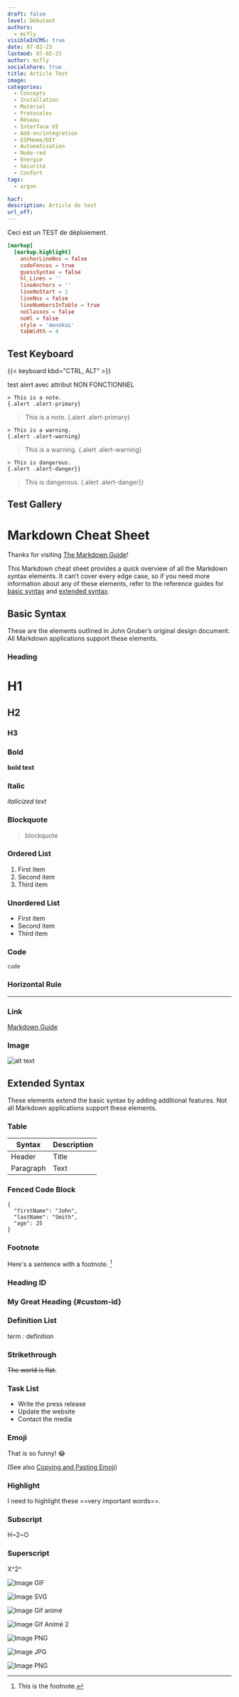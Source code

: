 ```yaml
---
draft: false
level: Débutant
authors:
  - mcfly
visibleInCMS: true
date: 07-02-23
lastmod: 07-02-23
author: mcfly
socialshare: true
title: Article Test
image:
categories:
  - Concepts
  - Installation
  - Matériel
  - Protocoles
  - Réseau
  - Interface UI
  - Add-on/intégration
  - ESPHome/DIY
  - Automatisation
  - Node-red
  - Energie
  - Sécurité
  - Confort
tags:
  - argon

hacf:
description: Article de test
url_off:
---
```


C﻿eci est un TEST de déploiement.

```toml
[markup]
  [markup.highlight]
    anchorLineNos = false
    codeFences = true
    guessSyntax = false
    hl_Lines = ''
    lineAnchors = ''
    lineNoStart = 1
    lineNos = false
    lineNumbersInTable = true
    noClasses = false
    noHl = false
    style = 'monokai'
    tabWidth = 4
```

## Test Keyboard

{{< keyboard kbd="CTRL, ALT" >}}

test alert avec attribut NON FONCTIONNEL

```
> This is a note.
{.alert .alert-primary}
```

> This is a note.
> {.alert .alert-primary}

```
> This is a warning.
{.alert .alert-warning}
```

> This is a warning.
> {.alert .alert-warning}

```
> This is dangerous.
{.alert .alert-danger}}
```

> This is dangerous.
> {.alert .alert-danger}}

## Test Gallery

# Markdown Cheat Sheet

Thanks for visiting [The Markdown Guide](https://www.markdownguide.org)!

This Markdown cheat sheet provides a quick overview of all the Markdown syntax elements. It can’t cover every edge case, so if you need more information about any of these elements, refer to the reference guides for [basic syntax](https://www.markdownguide.org/basic-syntax) and [extended syntax](https://www.markdownguide.org/extended-syntax).

## Basic Syntax

These are the elements outlined in John Gruber’s original design document. All Markdown applications support these elements.

### Heading

# H1

## H2

### H3

### Bold

**bold text**

### Italic

*italicized text*

### Blockquote

> blockquote

### Ordered List

1. First item
2. Second item
3. Third item

### Unordered List

* First item
* Second item
* Third item

### Code

`code`

### Horizontal Rule

- - -

### Link

[Markdown Guide](https://www.markdownguide.org)

### Image

![alt text](https://www.markdownguide.org/assets/images/tux.png)

## Extended Syntax

These elements extend the basic syntax by adding additional features. Not all Markdown applications support these elements.

### Table

| Syntax    | Description |
| --------- | ----------- |
| Header    | Title       |
| Paragraph | Text        |

### Fenced Code Block

```
{
  "firstName": "John",
  "lastName": "Smith",
  "age": 25
}
```

### Footnote

Here's a sentence with a footnote. [^1]

[^1]: This is the footnote.

### Heading ID

### My Great Heading {#custom-id}

### Definition List

term
: definition

### Strikethrough

~~The world is flat.~~

### Task List

* Write the press release
* Update the website
* Contact the media

### Emoji

That is so funny! :joy:

(See also [Copying and Pasting Emoji](https://www.markdownguide.org/extended-syntax/#copying-and-pasting-emoji))

### Highlight

I need to highlight these ==very important words==.

### Subscript

H\~2\~O

### Superscript

X^2^

![Image GIF](img/ajouter_addon_officiel.gif)

![Image SVG](img/blueprint_import.svg)

![Image Gif animé](img/image-png-animé.gif)

![Image Gif Animé 2](img/imge_gif_animé.gif)

![Image PNG](img/installation_detection_automatique_materiels.png)

![Image JPG](img/installerunaddonofficielounonofficiel.jpg)



![Image PNG](img/profil_utilisateur.png)